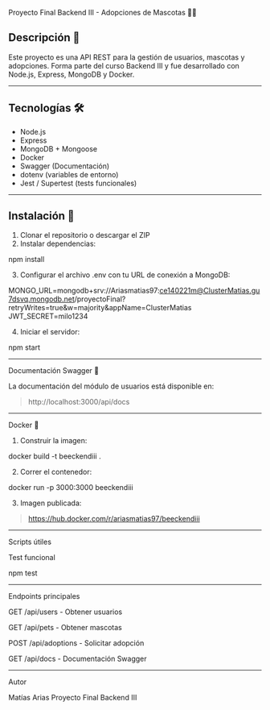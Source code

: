 Proyecto Final Backend III - Adopciones de Mascotas 🐶🐱

## Descripción 📄

Este proyecto es una API REST para la gestión de usuarios, mascotas y adopciones. Forma parte del curso Backend III y fue desarrollado con Node.js, Express, MongoDB y Docker.

---

## Tecnologías 🛠

- Node.js
- Express
- MongoDB + Mongoose
- Docker
- Swagger (Documentación)
- dotenv (variables de entorno)
- Jest / Supertest (tests funcionales)

---

## Instalación 🔧

1. Clonar el repositorio o descargar el ZIP
2. Instalar dependencias:


npm install

3. Configurar el archivo .env con tu URL de conexión a MongoDB:

MONGO_URL=mongodb+srv://Ariasmatias97:ce140221m@ClusterMatias.gu7dsvq.mongodb.net/proyectoFinal?retryWrites=true&w=majority&appName=ClusterMatias
JWT_SECRET=milo1234

4. Iniciar el servidor:



npm start


---

Documentación Swagger 📘

La documentación del módulo de usuarios está disponible en:

> http://localhost:3000/api/docs


---

Docker 🐳

1. Construir la imagen:

docker build -t beeckendiii .

2. Correr el contenedor:

docker run -p 3000:3000 beeckendiii

3. Imagen publicada:

> https://hub.docker.com/r/ariasmatias97/beeckendiii

---

Scripts útiles

Test funcional

npm test


---

Endpoints principales

GET /api/users - Obtener usuarios

GET /api/pets - Obtener mascotas

POST /api/adoptions - Solicitar adopción

GET /api/docs - Documentación Swagger



---

Autor

Matías Arias
Proyecto Final Backend III